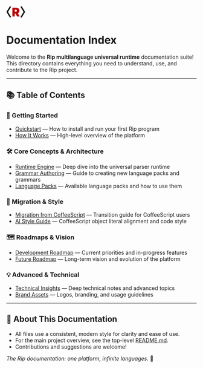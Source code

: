 <img src="assets/logos/rip-icon-512wa.png" style="width:50px" /> <br>

# Documentation Index

Welcome to the **Rip multilanguage universal runtime** documentation suite! This directory contains everything you need to understand, use, and contribute to the Rip project.

---

## 📚 Table of Contents

### 🚀 Getting Started
- [Quickstart](./quickstart.md) — How to install and run your first Rip program
- [How It Works](./how-it-works.md) — High-level overview of the platform

### 🛠️ Core Concepts & Architecture
- [Runtime Engine](./runtime-engine.md) — Deep dive into the universal parser runtime
- [Grammar Authoring](./grammar-authoring.md) — Guide to creating new language packs and grammars
- [Language Packs](./language-packs.md) — Available language packs and how to use them

### 🔄 Migration & Style
- [Migration from CoffeeScript](./migration-coffeescript.md) — Transition guide for CoffeeScript users
- [AI Style Guide](./ai-style-guide.md) — CoffeeScript object literal alignment and code style

### 🗺️ Roadmaps & Vision
- [Development Roadmap](./development-roadmap.md) — Current priorities and in-progress features
- [Future Roadmap](./future-roadmap.md) — Long-term vision and evolution of the platform

### 💡 Advanced & Technical
- [Technical Insights](./technical-insights.md) — Deep technical notes and advanced topics
- [Brand Assets](./brand-assets.md) — Logos, branding, and usage guidelines

---

## 📝 About This Documentation
- All files use a consistent, modern style for clarity and ease of use.
- For the main project overview, see the top-level [README.md](../README.md).
- Contributions and suggestions are welcome!

*The Rip documentation: one platform, infinite languages.* 🚀